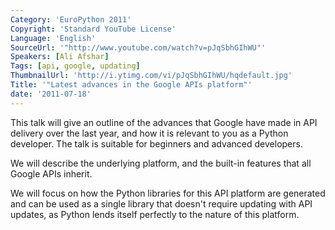 ```yaml
---
Category: 'EuroPython 2011'
Copyright: 'Standard YouTube License'
Language: 'English'
SourceUrl: '"http://www.youtube.com/watch?v=pJqSbhGIhWU"'
Speakers: [Ali Afshar]
Tags: [api, google, updating]
ThumbnailUrl: 'http://i.ytimg.com/vi/pJqSbhGIhWU/hqdefault.jpg'
Title: '"Latest advances in the Google APIs platform"'
date: '2011-07-18'
---
```

This talk will give an outline of the advances that Google have made in API
delivery over the last year, and how it is relevant to you as a Python
developer. The talk is suitable for beginners and advanced developers.

We will describe the underlying platform, and the built-in features that all
Google APIs inherit.

We will focus on how the Python libraries for this API platform are generated
and can be used as a single library that doesn't require updating with API
updates, as Python lends itself perfectly to the nature of this platform.

